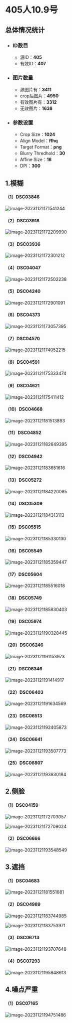 # 405人10.9号

## 总体情况统计

+ ### ID数目

  + 源ID：**405**
  + 有效ID：**407**

+ ### 图片数量

  + 源图片有：**3411**
  + crop后图片：**4950**
  + 有效图片有：**3312**
  + 无效图片：**1638**

+ ### 参数设置
  + Crop Size：**1024**
  + Align Model：**ffhq**
  + Target Format：**png**
  + Blurry Thredhold：**30**
  + Affine Size：**16**
  + DPI：**300**

## 1.模糊

#### （1）DSC03846

![image-20231121171541244](images/image-20231121171541244.png)

#### （2）DSC03918

![image-20231121172209990](images/image-20231121172209990.png)

#### （3）DSC03936

![image-20231121172301212](images/image-20231121172301212.png)

#### （4）DSC04047

![image-20231121172502238](images/image-20231121172502238.png)

#### （5）DSC04240

![image-20231121172901091](images/image-20231121172901091.png)

#### （6）DSC04373

![image-20231121173057395](images/image-20231121173057395.png)

#### （7）DSC04570

![image-20231121174052215](images/image-20231121174052215.png)

#### （8）DSC04591

![image-20231121175333474](images/image-20231121175333474.png)

#### （9）DSC04621

![image-20231121175411412](images/image-20231121175411412.png)

#### （10）DSC04668

![image-20231121181513893](images/image-20231121181513893.png)

#### （11）DSC04852

![image-20231121182649395](images/image-20231121182649395.png)

#### （12）DSC04942

![image-20231121183651616](images/image-20231121183651616.png)

#### （13）DSC05272

![image-20231121184220065](images/image-20231121184220065.png)

#### （14）DSC05309

![image-20231121184313113](images/image-20231121184313113.png)

#### （15）DSC05515

![image-20231121185330130](images/image-20231121185330130.png)

#### （16）DSC05549

![image-20231121185359447](images/image-20231121185359447.png)

#### （17）DSC05604

![image-20231121185516018](images/image-20231121185516018.png)

#### （18）DSC05749

![image-20231121185830403](images/image-20231121185830403.png)

#### （19）DSC05974

![image-20231121190328445](images/image-20231121190328445.png)

#### （20）DSC06246

![image-20231121191153973](images/image-20231121191153973.png)

#### （21）DSC06346

![image-20231121191414917](images/image-20231121191414917.png)

#### （22）DSC06403

![image-20231121191634569](images/image-20231121191634569.png)

#### （23）DSC06513

![image-20231121192405873](images/image-20231121192405873.png)

#### （24）DSC06641

![image-20231121193507773](images/image-20231121193507773.png)

#### （25）DSC06807

![image-20231121193830184](images/image-20231121193830184.png)

## 2.侧脸

#### （1）DSC04159

![image-20231121172703057](images/image-20231121172703057.png)

![image-20231121172709024](images/image-20231121172709024.png)

#### （2）DSC06666

![image-20231121193548549](images/image-20231121193548549.png)

## 3.遮挡

#### （1）DSC04683

![image-20231121181551681](images/image-20231121181551681.png)

#### （2）DSC04989

![image-20231121183744985](images/image-20231121183744985.png)

![image-20231121183753971](images/image-20231121183753971.png)

#### （3）DSC06713

![image-20231121193707648](images/image-20231121193707648.png)

#### （4）DSC07293

![image-20231121195848613](images/image-20231121195848613.png)

## 4.噪点严重

#### （1）DSC07165

![image-20231121194751486](images/image-20231121194751486.png)

